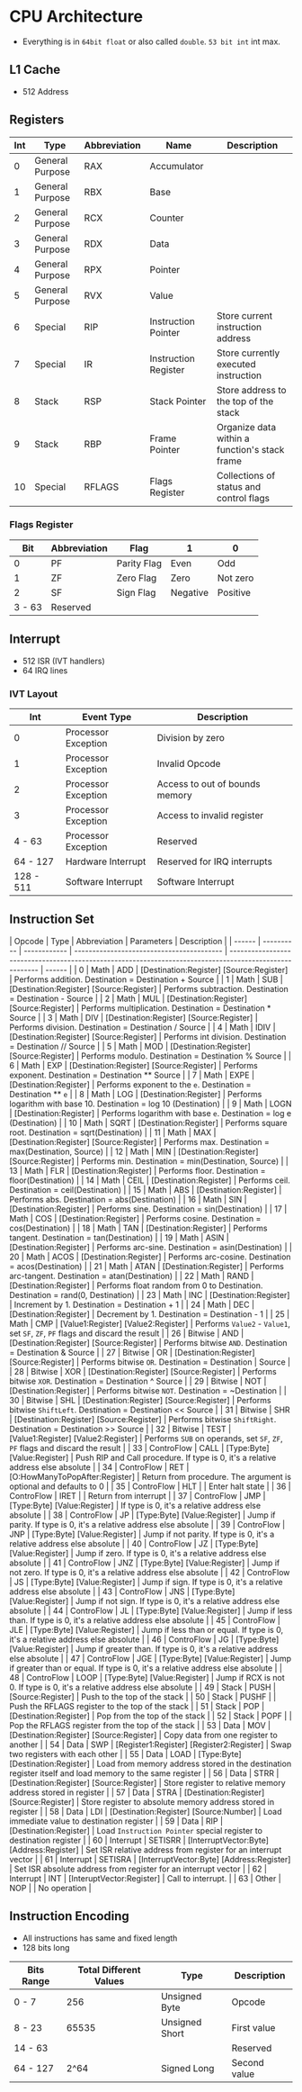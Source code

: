 # CPU Architecture

-   Everything is in `64bit float` or also called `double`. `53 bit int` int max.

## L1 Cache

-   512 Address

## Registers

| Int | Type            | Abbreviation | Name                 | Description                                   |
| --- | --------------- | ------------ | -------------------- | --------------------------------------------- |
| 0   | General Purpose | RAX          | Accumulator          |                                               |
| 1   | General Purpose | RBX          | Base                 |                                               |
| 2   | General Purpose | RCX          | Counter              |                                               |
| 3   | General Purpose | RDX          | Data                 |                                               |
| 4   | General Purpose | RPX          | Pointer              |                                               |
| 5   | General Purpose | RVX          | Value                |                                               |
| 6   | Special         | RIP          | Instruction Pointer  | Store current instruction address             |
| 7   | Special         | IR           | Instruction Register | Store currently executed instruction          |
| 8   | Stack           | RSP          | Stack Pointer        | Store address to the top of the stack         |
| 9   | Stack           | RBP          | Frame Pointer        | Organize data within a function's stack frame |
| 10  | Special         | RFLAGS       | Flags Register       | Collections of status and control flags       |

### Flags Register

| Bit    | Abbreviation | Flag        | 1        | 0        |
| ------ | ------------ | ----------- | -------- | -------- |
| 0      | PF           | Parity Flag | Even     | Odd      |
| 1      | ZF           | Zero Flag   | Zero     | Not zero |
| 2      | SF           | Sign Flag   | Negative | Positive |
| 3 - 63 | Reserved     |

## Interrupt

-   512 ISR (IVT handlers)
-   64 IRQ lines

### IVT Layout

| Int       | Event Type          | Description                    |
| --------- | ------------------- | ------------------------------ |
| 0         | Processor Exception | Division by zero               |
| 1         | Processor Exception | Invalid Opcode                 |
| 2         | Processor Exception | Access to out of bounds memory |
| 3         | Processor Exception | Access to invalid register     |
| 4 - 63    | Processor Exception | Reserved                       |
| 64 - 127  | Hardware Interrupt  | Reserved for IRQ interrupts    |
| 128 - 511 | Software Interrupt  | Software Interrupt             |

## Instruction Set

| Opcode | Type       | Abbreviation | Parameters                                | Description                                                                                             |
| ------ | ---------- | ------------ | ----------------------------------------- | ------------------------------------------------------------------------------------------------------- | ------ |
| 0      | Math       | ADD          | [Destination:Register] [Source:Register]  | Performs addition. Destination = Destination + Source                                                   |
| 1      | Math       | SUB          | [Destination:Register] [Source:Register]  | Performs subtraction. Destination = Destination - Source                                                |
| 2      | Math       | MUL          | [Destination:Register] [Source:Register]  | Performs multiplication. Destination = Destination \* Source                                            |
| 3      | Math       | DIV          | [Destination:Register] [Source:Register]  | Performs division. Destination = Destination / Source                                                   |
| 4      | Math       | IDIV         | [Destination:Register] [Source:Register]  | Performs int division. Destination = Destination // Source                                              |
| 5      | Math       | MOD          | [Destination:Register] [Source:Register]  | Performs modulo. Destination = Destination % Source                                                     |
| 6      | Math       | EXP          | [Destination:Register] [Source:Register]  | Performs exponent. Destination = Destination \*\* Source                                                |
| 7      | Math       | EXPE         | [Destination:Register]                    | Performs exponent to the `e`. Destination = Destination \*\* `e`                                        |
| 8      | Math       | LOG          | [Destination:Register]                    | Performs logarithm with base 10. Destination = log 10 (Destination)                                     |
| 9      | Math       | LOGN         | [Destination:Register]                    | Performs logarithm with base `e`. Destination = log e (Destination)                                     |
| 10     | Math       | SQRT         | [Destination:Register]                    | Performs square root. Destination = sqrt(Destination)                                                   |
| 11     | Math       | MAX          | [Destination:Register] [Source:Register]  | Performs max. Destination = max(Destination, Source)                                                    |
| 12     | Math       | MIN          | [Destination:Register] [Source:Register]  | Performs min. Destination = min(Destination, Source)                                                    |
| 13     | Math       | FLR          | [Destination:Register]                    | Performs floor. Destination = floor(Destination)                                                        |
| 14     | Math       | CEIL         | [Destination:Register]                    | Performs ceil. Destination = ceil(Destination)                                                          |
| 15     | Math       | ABS          | [Destination:Register]                    | Performs abs. Destination = abs(Destination)                                                            |
| 16     | Math       | SIN          | [Destination:Register]                    | Performs sine. Destination = sin(Destination)                                                           |
| 17     | Math       | COS          | [Destination:Register]                    | Performs cosine. Destination = cos(Destination)                                                         |
| 18     | Math       | TAN          | [Destination:Register]                    | Performs tangent. Destination = tan(Destination)                                                        |
| 19     | Math       | ASIN         | [Destination:Register]                    | Performs arc-sine. Destination = asin(Destination)                                                      |
| 20     | Math       | ACOS         | [Destination:Register]                    | Performs arc-cosine. Destination = acos(Destination)                                                    |
| 21     | Math       | ATAN         | [Destination:Register]                    | Performs arc-tangent. Destination = atan(Destination)                                                   |
| 22     | Math       | RAND         | [Destination:Register]                    | Performs float random from 0 to Destination. Destination = rand(0, Destination)                         |
| 23     | Math       | INC          | [Destination:Register]                    | Increment by 1. Destination = Destination + 1                                                           |
| 24     | Math       | DEC          | [Destination:Register]                    | Decrement by 1. Destination = Destination - 1                                                           |
| 25     | Math       | CMP          | [Value1:Register] [Value2:Register]       | Performs `Value2` - `Value1`, set `SF`, `ZF`, `PF` flags and discard the result                         |
| 26     | Bitwise    | AND          | [Destination:Register] [Source:Register]  | Performs bitwise `AND`. Destination = Destination & Source                                              |
| 27     | Bitwise    | OR           | [Destination:Register] [Source:Register]  | Performs bitwise `OR`. Destination = Destination                                                        | Source |
| 28     | Bitwise    | XOR          | [Destination:Register] [Source:Register]  | Performs bitwise `XOR`. Destination = Destination ^ Source                                              |
| 29     | Bitwise    | NOT          | [Destination:Register]                    | Performs bitwise `NOT`. Destination = ~Destination                                                      |
| 30     | Bitwise    | SHL          | [Destination:Register] [Source:Register]  | Performs bitwise `ShiftLeft`. Destination = Destination << Source                                       |
| 31     | Bitwise    | SHR          | [Destination:Register] [Source:Register]  | Performs bitwise `ShiftRight`. Destination = Destination >> Source                                      |
| 32     | Bitwise    | TEST         | [Value1:Register] [Value2:Register]       | Performs `SUB` on operands, set `SF`, `ZF`, `PF` flags and discard the result                           |
| 33     | ControFlow | CALL         | [Type:Byte] [Value:Register]              | Push RIP and Call procedure. If type is 0, it's a relative address else absolute                        |
| 34     | ControFlow | RET          | [O:HowManyToPopAfter:Register]            | Return from procedure. The argument is optional and defaults to 0                                       |
| 35     | ControFlow | HLT          |                                           | Enter halt state                                                                                        |
| 36     | ControFlow | IRET         |                                           | Return from interrupt                                                                                   |
| 37     | ControFlow | JMP          | [Type:Byte] [Value:Register]              | If type is 0, it's a relative address else absolute                                                     |
| 38     | ControFlow | JP           | [Type:Byte] [Value:Register]              | Jump if parity. If type is 0, it's a relative address else absolute                                     |
| 39     | ControFlow | JNP          | [Type:Byte] [Value:Register]              | Jump if not parity. If type is 0, it's a relative address else absolute                                 |
| 40     | ControFlow | JZ           | [Type:Byte] [Value:Register]              | Jump if zero. If type is 0, it's a relative address else absolute                                       |
| 41     | ControFlow | JNZ          | [Type:Byte] [Value:Register]              | Jump if not zero. If type is 0, it's a relative address else absolute                                   |
| 42     | ControFlow | JS           | [Type:Byte] [Value:Register]              | Jump if sign. If type is 0, it's a relative address else absolute                                       |
| 43     | ControFlow | JNS          | [Type:Byte] [Value:Register]              | Jump if not sign. If type is 0, it's a relative address else absolute                                   |
| 44     | ControFlow | JL           | [Type:Byte] [Value:Register]              | Jump if less than. If type is 0, it's a relative address else absolute                                  |
| 45     | ControFlow | JLE          | [Type:Byte] [Value:Register]              | Jump if less than or equal. If type is 0, it's a relative address else absolute                         |
| 46     | ControFlow | JG           | [Type:Byte] [Value:Register]              | Jump if greater than. If type is 0, it's a relative address else absolute                               |
| 47     | ControFlow | JGE          | [Type:Byte] [Value:Register]              | Jump if greater than or equal. If type is 0, it's a relative address else absolute                      |
| 48     | ControFlow | LOOP         | [Type:Byte] [Value:Register]              | Jump if RCX is not 0. If type is 0, it's a relative address else absolute                               |
| 49     | Stack      | PUSH         | [Source:Register]                         | Push to the top of the stack                                                                            |
| 50     | Stack      | PUSHF        |                                           | Push the RFLAGS register to the top of the stack                                                        |
| 51     | Stack      | POP          | [Destination:Register]                    | Pop from the top of the stack                                                                           |
| 52     | Stack      | POPF         |                                           | Pop the RFLAGS register from the top of the stack                                                       |
| 53     | Data       | MOV          | [Destination:Register] [Source:Register]  | Copy data from one register to another                                                                  |
| 54     | Data       | SWP          | [Register1:Register] [Register2:Register] | Swap two registers with each other                                                                      |
| 55     | Data       | LOAD         | [Type:Byte] [Destination:Register]        | Load from memory address stored in the destination register itself and load memory to the same register |
| 56     | Data       | STRR         | [Destination:Register] [Source:Register]  | Store register to relative memory address stored in register                                            |
| 57     | Data       | STRA         | [Destination:Register] [Source:Register]  | Store register to absolute memory address stored in register                                            |
| 58     | Data       | LDI          | [Destination:Register] [Source:Number]    | Load immediate value to destination register                                                            |
| 59     | Data       | RIP          | [Destination:Register]                    | Load `Instruction Pointer` special register to destination register                                     |
| 60     | Interrupt  | SETISRR      | [InterruptVector:Byte] [Address:Register] | Set ISR relative address from register for an interrupt vector                                          |
| 61     | Interrupt  | SETISRA      | [InterruptVector:Byte] [Address:Register] | Set ISR absolute address from register for an interrupt vector                                          |
| 62     | Interrupt  | INT          | [InteruptVector:Register]                 | Call to interrupt.                                                                                      |
| 63     | Other      | NOP          |                                           | No operation                                                                                            |

## Instruction Encoding

-   All instructions has same and fixed length
-   128 bits long

| Bits Range | Total Different Values | Type           | Description  |
| ---------- | ---------------------- | -------------- | ------------ |
| 0 - 7      | 256                    | Unsigned Byte  | Opcode       |
| 8 - 23     | 65535                  | Unsigned Short | First value  |
| 14 - 63    |                        |                | Reserved     |
| 64 - 127   | 2^64                   | Signed Long    | Second value |
